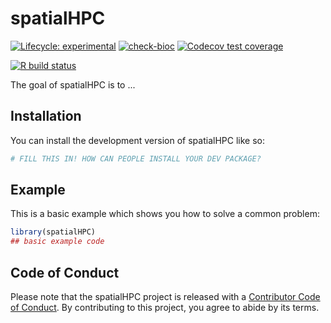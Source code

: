# spatialHPC

<!-- badges: start -->

[![Lifecycle: experimental](https://img.shields.io/badge/lifecycle-experimental-orange.svg)](https://lifecycle.r-lib.org/articles/stages.html#experimental)
[![check-bioc](https://github.com/christinehou11/spatialHPC/actions/workflows/check-bioc.yml/badge.svg)](https://github.com/christinehou11/spatialHPC/actions/workflows/check-bioc.yml)
[![Codecov test coverage](https://codecov.io/gh/christinehou11/spatialHPC/graph/badge.svg)](https://app.codecov.io/gh/christinehou11/spatialHPC)
<!-- badges: end -->

[![R build status](https://github.com/LieberInstitute/spatialLIBD/workflows/R-CMD-check-bioc/badge.svg)](https://github.com/LieberInstitute/spatialLIBD/actions)

The goal of spatialHPC is to ...

## Installation

You can install the development version of spatialHPC like so:

``` r
# FILL THIS IN! HOW CAN PEOPLE INSTALL YOUR DEV PACKAGE?
```

## Example

This is a basic example which shows you how to solve a common problem:

``` r
library(spatialHPC)
## basic example code
```

## Code of Conduct

Please note that the spatialHPC project is released with a [Contributor Code of Conduct](https://contributor-covenant.org/version/2/1/CODE_OF_CONDUCT.html). By contributing to this project, you agree to abide by its terms.
